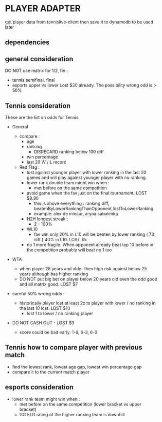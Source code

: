# PLAYER ADAPTER

get player data from tennislive-client then save it to dynamodb to be used later

## dependencies

## general consideration

DO NOT use matrix for 1/2, fin :
  - tennis semifinal, final
  - esports upper vs lower
Lost $30 already. The possibility wrong odd is > 50%


## Tennis consideration

These are the list on odds for Tennis
- General
  - compare :
    - age
    - ranking
        - DISREGARD ranking below 100 diff
    - win percentage
    - last 20 W / L record
  - Red Flag :
    -  lost against younger player with lower ranking in the last 20 games and will play against younger player with no ranking.
    - lower rank double team might win when :
      - met before on the same competition
    - avoid game when the fav just on the final tournament. LOST $9.90
        - this is above everything : ranking diff, beatenByLowerRankingThanOpponent,lostToLowerRanking
        - example: alex de minaur, aryna sabalenka
    - H2H longest streak :
      - 2 - 100%
    - WL10
      - fav win only 20% in L10 will be beaten by lower ranking ( 73 diff ) 40% in L10. LOST $5
    - no 1 more fragile. When opponent already beat top 10 before in the competition probably will beat no 1 too


- WTA
  - when player 28 years and older then high risk against below 25 years although has higher ranking
  - DO NOT put big bet on player below 20 years old even the odd good and all matrix good. LOST $7

- careful 50% wrong odds :
  - historically player lost at least 2x to player with lower / no ranking in the last 10 lost. LOST $10
    - lost 1 to lower / no ranking player

- DO NOT CASH OUT - LOST $3
  - score could be bad early: 1-6, 6-3, 6-0

## Tennis how to compare player with previous match

- find the lowest rank, lowest age gap, lowest win percentage gap
- compare it to the current match player

## esports consideration

- lower rank team might win when :
  - met before on the same competition (lower bracket vs upper bracket)
  - GG ELO rating of the higher ranking team is downhill
